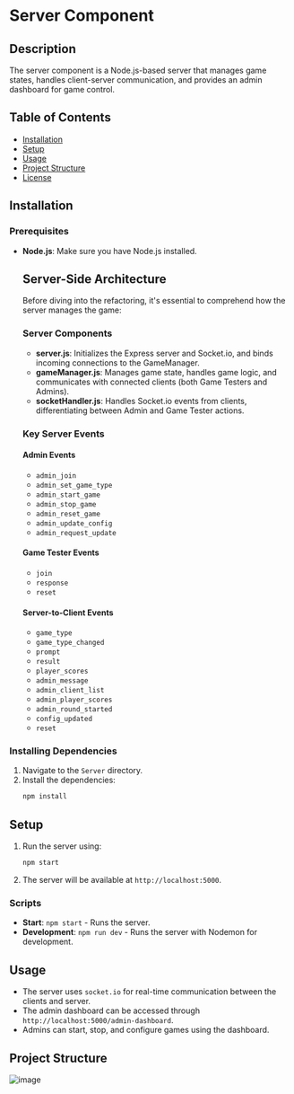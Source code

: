 
# Server Component

## Description
The server component is a Node.js-based server that manages game states, handles client-server communication, and provides an admin dashboard for game control.

## Table of Contents
- [Installation](#installation)
- [Setup](#setup)
- [Usage](#usage)
- [Project Structure](#project-structure)
- [License](#license)

## Installation

### Prerequisites
- **Node.js**: Make sure you have Node.js installed.


    ## Server-Side Architecture

    Before diving into the refactoring, it's essential to comprehend how the server manages the game:

    ### Server Components

    - **server.js**: Initializes the Express server and Socket.io, and binds incoming connections to the GameManager.
    - **gameManager.js**: Manages game state, handles game logic, and communicates with connected clients (both Game Testers and Admins).
    - **socketHandler.js**: Handles Socket.io events from clients, differentiating between Admin and Game Tester actions.

    ### Key Server Events

    #### Admin Events
    - `admin_join`
    - `admin_set_game_type`
    - `admin_start_game`
    - `admin_stop_game`
    - `admin_reset_game`
    - `admin_update_config`
    - `admin_request_update`

    #### Game Tester Events
    - `join`
    - `response`
    - `reset`

    #### Server-to-Client Events
    - `game_type`
    - `game_type_changed`
    - `prompt`
    - `result`
    - `player_scores`
    - `admin_message`
    - `admin_client_list`
    - `admin_player_scores`
    - `admin_round_started`
    - `config_updated`
    - `reset`
    
### Installing Dependencies
1. Navigate to the `Server` directory.
2. Install the dependencies:
    ```bash
    npm install
    ```

## Setup
1. Run the server using:
    ```bash
    npm start
    ```
2. The server will be available at `http://localhost:5000`.

### Scripts
- **Start**: `npm start` - Runs the server.
- **Development**: `npm run dev` - Runs the server with Nodemon for development.

## Usage
- The server uses `socket.io` for real-time communication between the clients and server.
- The admin dashboard can be accessed through `http://localhost:5000/admin-dashboard`.
- Admins can start, stop, and configure games using the dashboard.

## Project Structure


![image](https://github.com/user-attachments/assets/c12438ba-494c-4d44-bfd6-269cffc13270)
